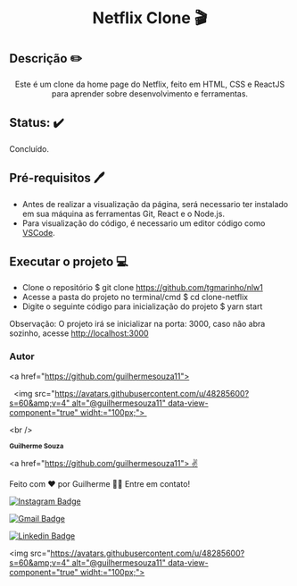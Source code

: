 # <p align="center"> Netflix Clone :clapper: </p>

## Descrição ✏️

<p align="center">Este é um clone da home page do Netflix, feito em HTML, CSS e ReactJS para aprender sobre desenvolvimento e ferramentas. </p>



## Status: :heavy_check_mark:

Concluído. 



## Pré-requisitos 🖊️

- Antes de realizar a visualização da página, será necessario ter instalado em sua máquina as ferramentas Git, React e o Node.js.
- Para visualização do código, é necessario um editor código como <a href="https://code.visualstudio.com/">VSCode</a>.



## Executar o projeto :computer:

- Clone o repositório
  $ git clone <https://github.com/tgmarinho/nlw1>
- Acesse a pasta do projeto no terminal/cmd
  $ cd clone-netflix
- Digite o seguinte código para inicialização do projeto
  $ yarn start

Observação: O projeto irá se inicializar na porta: 3000, caso não abra sozinho, acesse <http://localhost:3000>



### Autor

<a href="https://github.com/guilhermesouza11">

  <img src="https://avatars.githubusercontent.com/u/48285600?s=60&amp;v=4" alt="@guilhermesouza11" data-view-component="true" widht:="100px;"> 

<br />

 <sub><b>Guilherme Souza</b></sub>

</a> 

<a href="https://github.com/guilhermesouza11"> ✌</a>

Feito com ❤️ por Guilherme 👋🏽 Entre em contato!



[![Instagram Badge](https://img.shields.io/badge/@nastyboygui-E4405F?style=for-the-badge&logo=instagram&logoColor=white&link=https://www.instagram.com/nastyboygui/)](https://www.instagram.com/nastyboygui/) 

[![Gmail Badge](https://img.shields.io/badge/guilhermesouzadossantos11@gmail.com-D14836?style=for-the-badge&logo=gmail&logoColor=white&link=mailto:guilhermesouzadossantos11@gmail.com)](mailto:guilhermesouzadossantos11@gmail.com)

[![Linkedin Badge](https://img.shields.io/badge/Guilherme-0077B5?style=for-the-badge&logo=linkedin&logoColor=white&link=https://www.linkedin.com/in/guilhermesouzadossantos/)](https://www.linkedin.com/in/guilhermesouzadossantos/) 

<img src="https://avatars.githubusercontent.com/u/48285600?s=60&amp;v=4" alt="@guilhermesouza11" data-view-component="true" widht:="100px;">